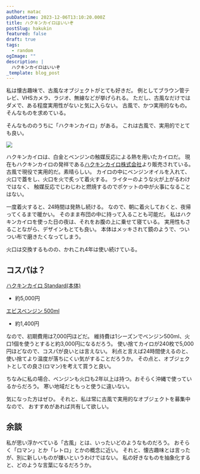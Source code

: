 ```yaml
---
author: matac
pubDatetime: 2023-12-06T13:10:20.000Z
title: ハクキンカイロはいいぞ
postSlug: hakukin
featured: false
draft: true
tags:
  - random
ogImage: ""
description: |
  ハクキンカイロはいいぞ
_template: blog_post
---
```


私は懐古趣味で、古風なオブジェクトがとても好きだ。
例としてブラウン管テレビ、VHSカメラ、ラジオ、無線などが挙げられる。
ただし、古風なだけではダメで、ある程度実用性がないと気に入らない。
古風で、かつ実用的なもの。そんなものを求めている。

そんなもののうちに「ハクキンカイロ」がある。
これは古風で、実用的でとても良い。

![](/img/hakukin.jpg)

ハクキンカイロは、白金とベンジンの触媒反応による熱を用いたカイロだ。
現在もハクキンカイロの発祥である[ハクキンカイロ株式会社](https://hakukin.co.jp/)より販売されている。
古風で現役で実用的だ。素晴らしい。
カイロの中にベンジンオイルを入れて、火口で蓋をし、火口を火で炙って着火する。
ライターのような火が上がるわけではなく、
触媒反応でじわじわと燃焼するのでポケットの中が火事になることはない。

一度着火すると、24時間は発熱し続ける。
なので、朝に着火しておくと、夜帰ってくるまで暖かい。
そのまま布団の中に持って入ることも可能だ。
私はハクキンカイロを使った日の夜は、それをお腹の上に乗せて寝ている。
実用性もさることながら、デザインもとても良い。
本体はメッキされて鏡のようで、ついつい布で磨きたくなってしまう。

火口は交換するものの、かれこれ4年は使い続けている。

## コスパは？

[ハクキンカイロ Standard(本体)](https://shop.hakukin.co.jp/items/63488559)

- 約5,000円

[エビスベンジン 500ml](https://shop.hakukin.co.jp/items/66612830)

- 約1,400円

なので、初期費用は7,000円ほどだ。
維持費は1シーズンでベンジン500ml、火口1個を使うとすると約3,000円になるだろう。
使い捨てカイロが240枚で5,000円ほどなので、コスパが良いとは言えない。
利点と言えば24時間使えるのと、使い捨てより温度が落ちにくい気がすることだろうか。
その点と、オブジェクトとしての良さ(ロマン)を考えて買うと良い。

ちなみに私の場合、ベンジンも火口も2年以上は持つ。おそらく沖縄で使っているからだろう。
寒い地域だともっと使うに違いない。

気になった方はぜひ。
それと、私は常に古風で実用的なオブジェクトを募集中なので、
おすすめがあれば共有して欲しい。

## 余談

私が思い浮かべている「古風」とは、いったいどのようなものだろう。
おそらく「ロマン」とか「レトロ」とかの概念に近い。
それと、懐古趣味とは言ったが、別に新しいものが嫌いというわけではない。
私の好きなものを抽象化すると、どのような言葉になるだろうか。
